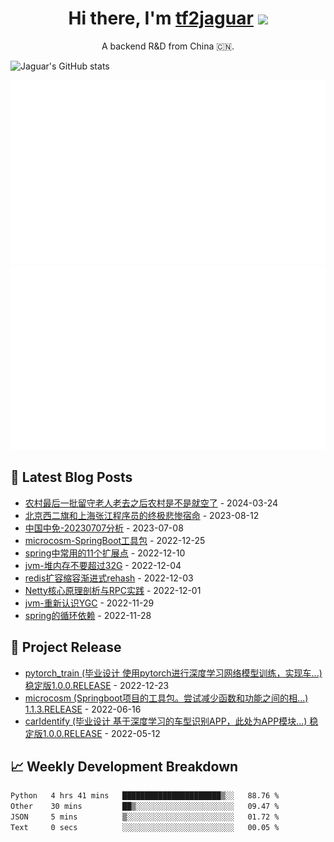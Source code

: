 <h1 align="center">Hi there, I'm <a href="https://tf2jaguar.github.io/" target="_blank">tf2jaguar</a> <img
src="https://github.com/blackcater/blackcater/raw/main/images/Hi.gif" height="32" /></h1>

<p align="center">A backend R&D from China 🇨🇳.</p>

<!-- github_readme_stats starts -->
![Jaguar's GitHub stats](https://github-readme-stats.vercel.app/api?username=tf2jaguar&count_private=true&show_icons=true&bg_color=30,e96443,904e95&icon_color=fff&&title_color=fff&text_color=fff)
<!-- github_readme_stats ends -->

<!-- custom_generate_github_stats starts -->
![](https://raw.githubusercontent.com/tf2jaguar/tf2jaguar/main/generated/overview.svg)
![](https://raw.githubusercontent.com/tf2jaguar/tf2jaguar/main/generated/languages.svg)
<!-- custom_generate_github_stats ends -->

## 📝 Latest Blog Posts

<!-- recent_blogs starts -->
* <a href='https://tf2jaguar.github.io/shanxi-rural-elderly-empty.html' target='_blank'>农村最后一批留守老人老去之后农村是不是就空了</a> - 2024-03-24
* <a href='https://tf2jaguar.github.io/life-beijing-shanghai-programer.html' target='_blank'>北京西二旗和上海张江程序员的终极悲惨宿命</a> - 2023-08-12
* <a href='https://tf2jaguar.github.io/sh601888-20230707.html' target='_blank'>中国中免-20230707分析</a> - 2023-07-08
* <a href='https://tf2jaguar.github.io/project-microcosm.html' target='_blank'>microcosm-SpringBoot工具包</a> - 2022-12-25
* <a href='https://tf2jaguar.github.io/srping-extension-point.html' target='_blank'>spring中常用的11个扩展点</a> - 2022-12-10
* <a href='https://tf2jaguar.github.io/jvm-heap-size.html' target='_blank'>jvm-堆内存不要超过32G</a> - 2022-12-04
* <a href='https://tf2jaguar.github.io/redis-progressive-rehash.html' target='_blank'>redis扩容缩容渐进式rehash</a> - 2022-12-03
* <a href='https://tf2jaguar.github.io/principle-of-netty-rpc-practice.html' target='_blank'>Netty核心原理剖析与RPC实践</a> - 2022-12-01
* <a href='https://tf2jaguar.github.io/jvm-gc-ygc.html' target='_blank'>jvm-重新认识YGC</a> - 2022-11-29
* <a href='https://tf2jaguar.github.io/spring-circular-dependency.html' target='_blank'>spring的循环依赖</a> - 2022-11-28
<!-- recent_blogs ends -->

## 🎯 Project Release

<!-- github_recent_releases starts -->
* <a href='https://github.com/tf2jaguar/pytorch_train/releases/tag/1.0.0.RELEASE' target='_blank'>pytorch_train (毕业设计 使用pytorch进行深度学习网络模型训练，实现车...) 稳定版1.0.0.RELEASE</a> - 2022-12-23
* <a href='https://github.com/tf2jaguar/microcosm/releases/tag/1.1.3.RELEASE' target='_blank'>microcosm (Springboot项目的工具包。尝试减少函数和功能之间的相...) 1.1.3.RELEASE</a> - 2022-06-16
* <a href='https://github.com/tf2jaguar/carIdentify/releases/tag/1.0.0.RELEASE' target='_blank'>carIdentify (毕业设计 基于深度学习的车型识别APP，此处为APP模块...) 稳定版1.0.0.RELEASE</a> - 2022-05-12
<!-- github_recent_releases ends -->

## 📈 Weekly Development Breakdown

<!--START_SECTION:waka-->

```txt
Python   4 hrs 41 mins   ██████████████████████▒░░   88.76 %
Other    30 mins         ██▒░░░░░░░░░░░░░░░░░░░░░░   09.47 %
JSON     5 mins          ▒░░░░░░░░░░░░░░░░░░░░░░░░   01.72 %
Text     0 secs          ░░░░░░░░░░░░░░░░░░░░░░░░░   00.05 %
```

<!--END_SECTION:waka-->

